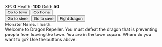 
<html lang="en">
<head>
  <meta charset="utf-8">
  <link rel="stylesheet" href="./style.css">
</head>
<body>
  <div id="game">
    <div id="stats">
      <span class="stat">XP: <strong><span id="xpText">0</span></strong></span>
      <span class="stat">Health: <strong><span id="healthText">100</span></strong></span>
      <span class="stat">Gold: <strong><span id="goldText">50</span></strong></span>
    </div>
    <div id="controls">
      <button id="button01">Go to town</button>
      <button id="button02">Go home</button>
      <div id="controls2">
        <button id="button1">Go to store</button>
        <button id="button2">Go to cave</button>
        <button id="button3">Fight dragon</button>
      </div>
      <div id="homeMessage"></div>
    </div>
    <div id="monsterStats">
      <span class="stat">Monster Name: <strong><span id="monsterName"></span></strong></span>
      <span class="stat">Health: <strong><span id="monsterHealth"></span></strong></span>
    </div>
    <div id="text">
      Welcome to Dragon Repeller. You must defeat the dragon that is preventing people from leaving the town. You are in the town square. Where do you want to go? Use the buttons above.
    </div>
  </div>
  <script src="./script.js"></script>
</body>
</html>


